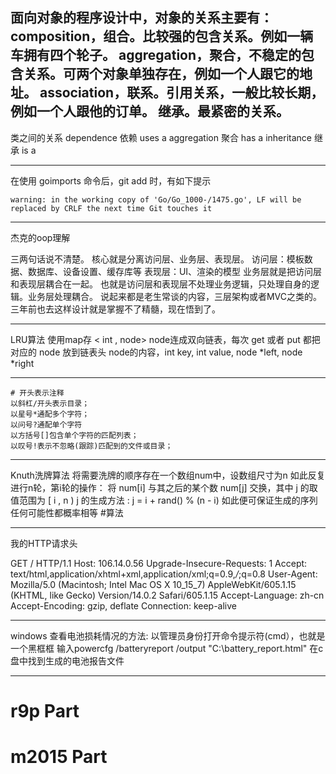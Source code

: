 面向对象的程序设计中，对象的关系主要有：
composition，组合。比较强的包含关系。例如一辆车拥有四个轮子。
aggregation，聚合，不稳定的包含关系。可两个对象单独存在，例如一个人跟它的地址。
association，联系。引用关系，一般比较长期，例如一个人跟他的订单。
继承。最紧密的关系。
---
类之间的关系
dependence 依赖 uses a
aggregation 聚合 has a
inheritance 继承 is a

--- 
在使用 goimports 命令后，git add 时，有如下提示  

```
warning: in the working copy of 'Go/Go_1000-/1475.go', LF will be replaced by CRLF the next time Git touches it
```

--- 
杰克的oop理解

三两句话说不清楚。 核心就是分离访问层、业务层、表现层。 访问层：模板数据、数据库、设备设置、缓存库等 表现层：UI、渲染的模型 业务层就是把访问层和表现层耦合在一起。 也就是访问层和表现层不处理业务逻辑，只处理自身的逻辑。业务层处理耦合。 说起来都是老生常谈的内容，三层架构或者MVC之类的。三年前也去这样设计就是掌握不了精髓，现在悟到了。

---

LRU算法
使用map存 < int , node>
node连成双向链表，每次 get 或者 put 都把对应的 node 放到链表头
node的内容，int key, int value, node *left, node *right

--- 
```
# 开头表示注释
以斜杠/开头表示目录；
以星号*通配多个字符；
以问号?通配单个字符
以方括号[]包含单个字符的匹配列表；
以叹号!表示不忽略(跟踪)匹配到的文件或目录；
```

---

Knuth洗牌算法
将需要洗牌的顺序存在一个数组num中，设数组尺寸为n
如此反复进行n轮，第i轮的操作：
将 num[i] 与其之后的某个数 num[j] 交换，其中 j 的取值范围为 [ i , n )
j 的生成方法 : j = i + rand() % (n - i)
如此便可保证生成的序列任何可能性都概率相等
#算法

--- 
我的HTTP请求头

GET / HTTP/1.1
Host: 106.14.0.56
Upgrade-Insecure-Requests: 1
Accept: text/html,application/xhtml+xml,application/xml;q=0.9,*/*;q=0.8
User-Agent: Mozilla/5.0 (Macintosh; Intel Mac OS X 10_15_7) AppleWebKit/605.1.15 (KHTML, like Gecko) Version/14.0.2 Safari/605.1.15
Accept-Language: zh-cn
Accept-Encoding: gzip, deflate
Connection: keep-alive

---
windows
查看电池损耗情况的方法:
以管理员身份打开命令提示符(cmd），也就是一个黑框框
输入powercfg /batteryreport /output "C:\battery_report.html"
在c盘中找到生成的电池报告文件

---

# r9p Part


# m2015 Part